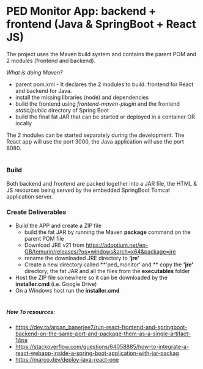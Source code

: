 # PED Monitor App: backend + frontend (Java & SpringBoot + React JS)


The project uses the Maven build system and contains the parent POM and 2 modules (frontend and backend).

*What is doing Maven?*

- parent pom.xml - It declares the 2 modules to build. frontend for React and backend for Java.
- install the missing libraries (node) and dependencies
- build the frontend using *frontend-maven-plugin* and the frontend *static/public* directory of Spring Boot
- build the final fat JAR that can be started or deployed in a container OR locally

The 2 modules can be started separately during the development. The React app will use the port 3000, the Java application will use the port 8080.

#
### Build
Both backend and frontend are packed together into a JAR file, the HTML & JS resources being served by the embedded SpringBoot Tomcat application server.

### Create Deliverables
- Build the APP and create a ZIP file
  - build the fat JAR by running the Maven **package** command on the parent POM file
  - Download JRE v21 from https://adoptium.net/en-GB/temurin/releases/?os=windows&arch=x64&package=jre
  - rename the downloaded JRE directory to **'jre'**
  - Create a new directory called **'ped_monitor' and ** copy the **'jre'** directory, the fat JAR and all the files from the **executables** folder
- Host the ZIP file somewhere so it can be downloaded by the **installer.cmd** (i.e. Google Drive)
- On a Windows host run the **installer.cmd**

#
##### How To resources:
- https://dev.to/arpan_banerjee7/run-react-frontend-and-springboot-backend-on-the-same-port-and-package-them-as-a-single-artifact-14pa
- https://stackoverflow.com/questions/64058885/how-to-integrate-a-react-webapp-inside-a-spring-boot-application-with-jar-packag
- https://marco.dev/deploy-java-react-one